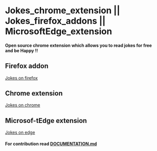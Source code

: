 # Jokes_chrome_extension || Jokes_firefox_addons || MicrosoftEdge_extension
#### Open source chrome extension which allows you to read jokes for free and be Happy !!
## Firefox addon 
[Jokes on firefox](https://addons.mozilla.org/en-US/firefox/addon/read-jokes/)
## Chrome extension
[Jokes on chrome](https://chrome.google.com/webstore/detail/jokes/ippoklecbobjboemkghfbibnpfkfeffb/related?hl=en&pli=1)
## Microsof-tEdge extension
[Jokes on edge](https://microsoftedge.microsoft.com/addons/detail/jokes/lmfckgcmhgacobhcbbgmlcmacdipmahc)
#### For contribution read [DOCUMENTATION.md](https://github.com/Himanshunitrr/Jokes_chrome_extension/blob/master/CONTRIBUTION.md)
